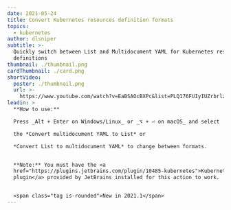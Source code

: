 ```yaml
---
date: 2021-05-24
title: Convert Kubernetes resources definition formats
topics:
  - kubernetes
author: dlsniper
subtitle: >-
  Quickly switch between List and Multidocument YAML for Kubernetes resource
  definitions
thumbnail: ./thumbnail.png
cardThumbnail: ./card.png
shortVideo:
  poster: ./thumbnail.png
  url: >-
    https://www.youtube.com/watch?v=EaBSAOcBXPc&list=PLQ176FUIyIUZrbrlz4AY1V8VzBJKZyVlW&index=23
leadin: >
  **How to use:**

  Press _Alt + Enter on Windows/Linux_ or _⌥ + ⏎ on macOS_ and select

  the *Convert multidocument YAML to List* or

  *Convert List to multidocument YAML* to change between formats.


  **Note:** You must have the <a
  href="https://plugins.jetbrains.com/plugin/10485-kubernetes">Kubernetes
  plugin</a> provided by JetBrains installed for this action to work.


  <span class="tag is-rounded">New in 2021.1</span>
---
```



